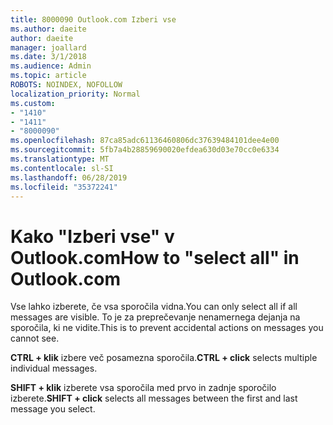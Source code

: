 ```yaml
---
title: 8000090 Outlook.com Izberi vse
ms.author: daeite
author: daeite
manager: joallard
ms.date: 3/1/2018
ms.audience: Admin
ms.topic: article
ROBOTS: NOINDEX, NOFOLLOW
localization_priority: Normal
ms.custom:
- "1410"
- "1411"
- "8000090"
ms.openlocfilehash: 87ca85adc61136460806dc37639484101dee4e00
ms.sourcegitcommit: 5fb7a4b28859690020efdea630d03e70cc0e6334
ms.translationtype: MT
ms.contentlocale: sl-SI
ms.lasthandoff: 06/28/2019
ms.locfileid: "35372241"
---
```

# <a name="how-to-select-all-in-outlookcom"></a><span data-ttu-id="7a01c-102">Kako "Izberi vse" v Outlook.com</span><span class="sxs-lookup"><span data-stu-id="7a01c-102">How to "select all" in Outlook.com</span></span>

<span data-ttu-id="7a01c-103">Vse lahko izberete, če vsa sporočila vidna.</span><span class="sxs-lookup"><span data-stu-id="7a01c-103">You can only select all if all messages are visible.</span></span> <span data-ttu-id="7a01c-104">To je za preprečevanje nenamernega dejanja na sporočila, ki ne vidite.</span><span class="sxs-lookup"><span data-stu-id="7a01c-104">This is to prevent accidental actions on messages you cannot see.</span></span>

<span data-ttu-id="7a01c-105">**CTRL + klik** izbere več posamezna sporočila.</span><span class="sxs-lookup"><span data-stu-id="7a01c-105">**CTRL + click** selects multiple individual messages.</span></span>

<span data-ttu-id="7a01c-106">**SHIFT + klik** izberete vsa sporočila med prvo in zadnje sporočilo izberete.</span><span class="sxs-lookup"><span data-stu-id="7a01c-106">**SHIFT + click** selects all messages between the first and last message you select.</span></span>